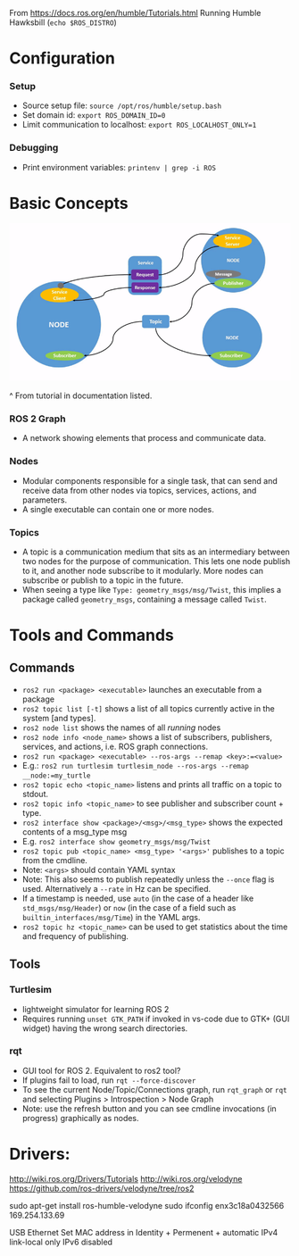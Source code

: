 From https://docs.ros.org/en/humble/Tutorials.html 
Running Humble Hawksbill (```echo $ROS_DISTRO```)

# Configuration

### Setup
 - Source setup file: ```source /opt/ros/humble/setup.bash```
 - Set domain id: ```export ROS_DOMAIN_ID=0```
 - Limit communication to localhost: ```export ROS_LOCALHOST_ONLY=1```

### Debugging
 - Print environment variables: ```printenv | grep -i ROS```

# Basic Concepts

![Visualization Prompt](media/Nodes-TopicandService.gif)

^ From tutorial in documentation listed.

### ROS 2 Graph
 - A network showing elements that process and communicate data.

### Nodes
 - Modular components responsible for a single task, that can send and receive data from other nodes via topics, services, actions, and parameters.
 - A single executable can contain one or more nodes.

### Topics
 - A topic is a communication medium that sits as an intermediary between two nodes for the purpose of communication. This lets one node publish to it, and another node subscribe to it modularly. More nodes can subscribe or publish to a topic in the future.
 - When seeing a type like ```Type: geometry_msgs/msg/Twist```, this implies a package called ```geometry_msgs```, containing a message called ```Twist```.

# Tools and Commands

## Commands
 - ```ros2 run <package> <executable>``` launches an executable from a package
 - ```ros2 topic list [-t]``` shows a list of all topics currently active in the system [and types].
 - ```ros2 node list``` shows the names of all *running* nodes
 - ```ros2 node info <node_name>``` shows a list of subscribers, publishers, services, and actions, i.e. ROS graph connections.
 - ```ros2 run <package> <executable> --ros-args --remap <key>:=<value>```
  - E.g.: ```ros2 run turtlesim turtlesim_node --ros-args --remap __node:=my_turtle```
 - ```ros2 topic echo <topic_name>``` listens and prints all traffic on a topic to stdout.
 - ```ros2 topic info <topic_name>``` to see publisher and subscriber count + type.
 - ```ros2 interface show <package>/<msg>/<msg_type>``` shows the expected contents of a msg_type msg
  - E.g. ```ros2 interface show geometry_msgs/msg/Twist```
 - ```ros2 topic pub <topic_name> <msg_type> '<args>'``` publishes to a topic from the cmdline.
  - Note: ```<args>``` should contain YAML syntax
  - Note: This also seems to publish repeatedly unless the ```--once``` flag is used. Alternatively a ```--rate``` in Hz can be specified.
  - If a timestamp is needed, use ```auto``` (in the case of a header like ```std_msgs/msg/Header```) or ```now``` (in the case of a field such as ```builtin_interfaces/msg/Time```) in the YAML args.
 - ```ros2 topic hz <topic_name>``` can be used to get statistics about the time and frequency of publishing.

## Tools

### Turtlesim
 - lightweight simulator for learning ROS 2
 - Requires running ```unset GTK_PATH``` if invoked in vs-code due to GTK+ (GUI widget) having the wrong search directories.

### rqt
 - GUI tool for ROS 2. Equivalent to ros2 tool?
 - If plugins fail to load, run ```rqt --force-discover```
 - To see the current Node/Topic/Connections graph, run ```rqt_graph``` or ```rqt``` and selecting Plugins > Introspection > Node Graph
  - Note: use the refresh button and you can see cmdline invocations (in progress) graphically as nodes.


# Drivers:

http://wiki.ros.org/Drivers/Tutorials 
http://wiki.ros.org/velodyne 
https://github.com/ros-drivers/velodyne/tree/ros2 

sudo apt-get install ros-humble-velodyne
sudo ifconfig enx3c18a0432566 169.254.133.69


USB Ethernet
Set MAC address in Identity + Permenent + automatic
IPv4 link-local only
IPv6 disabled
